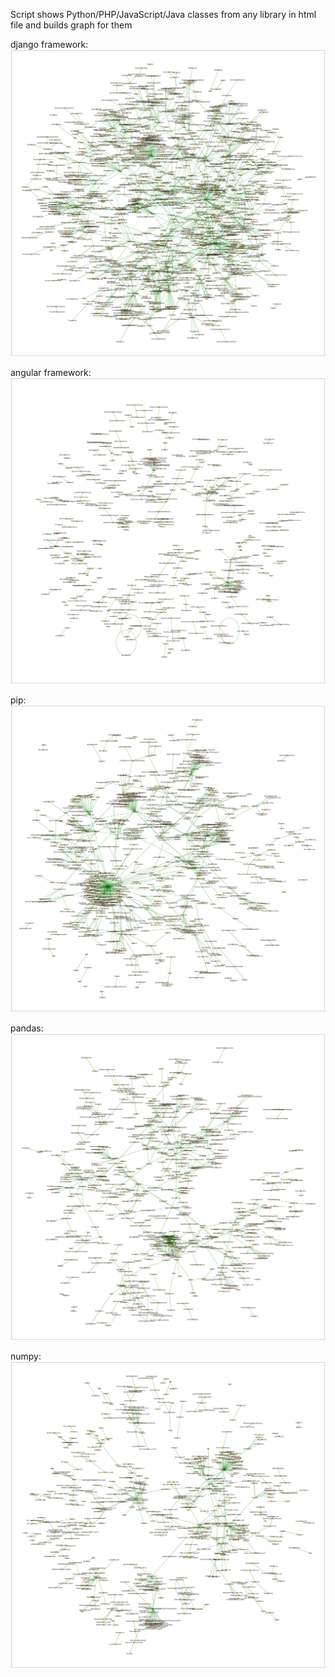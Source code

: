 Script shows Python/PHP/JavaScript/Java classes from any library in html file and builds graph for them
 
django framework:
![django framework](https://github.com/ksn38/graph_for_classes/blob/main/gallery/django.jpg)
 
angular framework:
![angular framework](https://github.com/ksn38/graph_for_classes/blob/main/gallery/angular.jpg)
 
pip:
![pip](https://github.com/ksn38/graph_for_classes/blob/main/gallery/pip.jpg)
 
pandas:
![pandas](https://github.com/ksn38/graph_for_classes/blob/main/gallery/pandas.jpg)
 
numpy:
![numpy](https://github.com/ksn38/graph_for_classes/blob/main/gallery/numpy.jpg)
